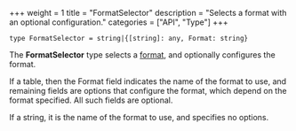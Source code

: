+++
weight = 1
title = "FormatSelector"
description = "Selects a format with an optional configuration."
categories = ["API", "Type"]
+++

`type FormatSelector = string|{[string]: any, Format: string}`

The **FormatSelector** type selects a [format](/api/formats),
and optionally configures the format.

If a table, then the Format field indicates the name of the format to use,
and remaining fields are options that configure the format, which depend on the
format specified. All such fields are optional.

If a string, it is the name of the format to use, and specifies no
options.